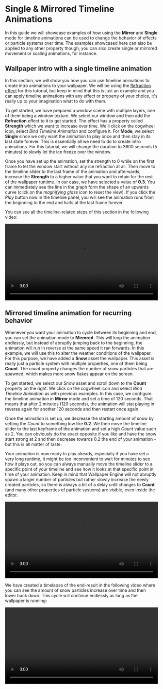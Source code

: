 # Single & Mirrored Timeline Animations

In this guide we will showcase examples of how using the **Mirror** and **Single** mode for timeline animations can be used to change the behavior of effects or particle systems over time. The examples showcased here can also be applied to any other property though, you can also create single or mirrored movement or scaling animations, for instance.

## Wallpaper intro with a single timeline animation

In this section, we will show you how you can use timeline animations to create intro animations to your wallpaper. We will be using the [Refraction effect](/scene/effects/effect/refraction) for this tutorial, but keep in mind that this is just an example and you can apply timeline animations with any effect or property of your choice, it's really up to your imagination what to do with them.

To get started, we have prepared a window scene with multiple layers, one of them being a window texture. We select our window and then add the **Refraction** effect to it to get started. The effect has a property called **Strength** which we want to increase over time. We'll click on the cogwheel icon, select *Bind Timeline Animation* and configure it. For **Mode**, we select **Single** since we only want the animation to play once and then stay in its last state forever. This is essentially all we need to do to create intro animations. For this tutorial, we will change the duration to 3600 seconds (5 minutes) to slowly let the ice freeze over the window.

Once you have set up the animation, set the strength to 0 while on the first frame to let the window start without any ice refraction at all. Then move to the timeline slider to the last frame of the animation and afterwards, increase the **Strength** to a higher value that you want to retain for the rest of the wallpaper runtime. In our case, we have selected a value of **0.3**. You can immediately see the line in the graph form the shape of an upwards curve (click on the *magnifying glass* icon to reset the view). If you click the *Play* button now in the timeline panel, you will see the animation runs from the beginning to the end and halts at the last frame forever.

You can see all the timeline-related steps of this section in the following video:

<video width="100%" controls>
  <source src="/videos/timeline_effect_ice.mp4" type="video/mp4">
  Your browser does not support the video tag.
</video>

## Mirrored timeline animation for recurring behavior

Whenever you want your animation to cycle between its beginning and end, you can set the animation mode to **Mirrored**. This will loop the animation endlessly, but instead of abruptly jumping back to the beginning, the animation will run in reverse at the same speed it ran forwards. In this example, we will use this to alter the weather conditions of the wallpaper. For this purpose, we have added a **Snow** asset the wallpaper. This asset is really just a particle system with multiple properties, one of them being **Count**. The count property changes the number of snow particles that are spawned, which makes more snow flakes appear on the screen.

To get started, we select our *Snow* asset and scroll down to the **Count** property on the right. We click on the cogwheel icon and select *Bind Timeline Animation* as with previous examples. In this case, we configure the timeline animation in **Mirror** mode and set a time of 120 seconds. That means that after 2 minutes (120 seconds), the animation will stat playing in reverse again for another 120 seconds and then restart once again.

Once the animation is set up, we decrease the starting amount of snow by setting the *Count* to something low like **0.2**. We then move the timeline slider to the last keyframe of the animation and set a high *Count* value such as 2. You can obviously do the exact opposite if you like and have the snow start strong at 2 and then decrease towards 0.2 the end of your animation - but this is all matter of taste.

Your animation is now ready to play already, especially if you have set a very long runtime, it might be too inconvenient to wait for minutes to see how it plays out, so you can always manually move the timeline slider to a specific point of your timeline and see how it looks at that specific point in time of your animation. Keep in mind that Wallpaper Engine will not abruptly spawn a larger number of particles but rather slowly increase the newly created particles, so there is always a bit of a delay until changes to **Count** (and many other properties of particle systems) are visible, even inside the editor.

<video width="100%" controls>
  <source src="/videos/timeline_effect_count.mp4" type="video/mp4">
  Your browser does not support the video tag.
</video>

We have created a timelapse of the end-result in the following video where you can see the amount of snow particles increase over time and then lower back down. This cycle will continue endlessly as long as the wallpaper is running:

<video width="100%" controls>
  <source src="/videos/timeline_effect_snow.mp4" type="video/mp4">
  Your browser does not support the video tag.
</video>